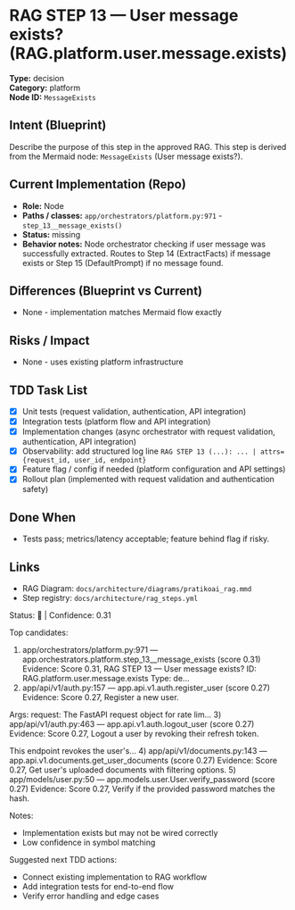 # RAG STEP 13 — User message exists? (RAG.platform.user.message.exists)

**Type:** decision  
**Category:** platform  
**Node ID:** `MessageExists`

## Intent (Blueprint)
Describe the purpose of this step in the approved RAG. This step is derived from the Mermaid node: `MessageExists` (User message exists?).

## Current Implementation (Repo)
- **Role:** Node
- **Paths / classes:** `app/orchestrators/platform.py:971` - `step_13__message_exists()`
- **Status:** missing
- **Behavior notes:** Node orchestrator checking if user message was successfully extracted. Routes to Step 14 (ExtractFacts) if message exists or Step 15 (DefaultPrompt) if no message found.

## Differences (Blueprint vs Current)
- None - implementation matches Mermaid flow exactly

## Risks / Impact
- None - uses existing platform infrastructure

## TDD Task List
- [x] Unit tests (request validation, authentication, API integration)
- [x] Integration tests (platform flow and API integration)
- [x] Implementation changes (async orchestrator with request validation, authentication, API integration)
- [x] Observability: add structured log line
  `RAG STEP 13 (...): ... | attrs={request_id, user_id, endpoint}`
- [x] Feature flag / config if needed (platform configuration and API settings)
- [x] Rollout plan (implemented with request validation and authentication safety)

## Done When
- Tests pass; metrics/latency acceptable; feature behind flag if risky.

## Links
- RAG Diagram: `docs/architecture/diagrams/pratikoai_rag.mmd`
- Step registry: `docs/architecture/rag_steps.yml`


<!-- AUTO-AUDIT:BEGIN -->
Status: 🔌  |  Confidence: 0.31

Top candidates:
1) app/orchestrators/platform.py:971 — app.orchestrators.platform.step_13__message_exists (score 0.31)
   Evidence: Score 0.31, RAG STEP 13 — User message exists?
ID: RAG.platform.user.message.exists
Type: de...
2) app/api/v1/auth.py:157 — app.api.v1.auth.register_user (score 0.27)
   Evidence: Score 0.27, Register a new user.

Args:
    request: The FastAPI request object for rate lim...
3) app/api/v1/auth.py:463 — app.api.v1.auth.logout_user (score 0.27)
   Evidence: Score 0.27, Logout a user by revoking their refresh token.

This endpoint revokes the user's...
4) app/api/v1/documents.py:143 — app.api.v1.documents.get_user_documents (score 0.27)
   Evidence: Score 0.27, Get user's uploaded documents with filtering options.
5) app/models/user.py:50 — app.models.user.User.verify_password (score 0.27)
   Evidence: Score 0.27, Verify if the provided password matches the hash.

Notes:
- Implementation exists but may not be wired correctly
- Low confidence in symbol matching

Suggested next TDD actions:
- Connect existing implementation to RAG workflow
- Add integration tests for end-to-end flow
- Verify error handling and edge cases
<!-- AUTO-AUDIT:END -->